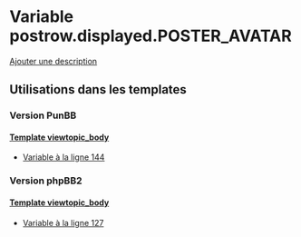 # Variable postrow.displayed.POSTER_AVATAR
[Ajouter une description](https://fa-tvars.appspot.com/var/postrow.displayed.POSTER_AVATAR)

## Utilisations dans les templates

### Version PunBB

#### [Template viewtopic_body](punbb/viewtopic_body.md)
* [Variable &agrave; la ligne 144](../punbb/viewtopic_body.tpl#L144)

### Version phpBB2

#### [Template viewtopic_body](subsilver/viewtopic_body.md)
* [Variable &agrave; la ligne 127](../subsilver/viewtopic_body.tpl#L127)